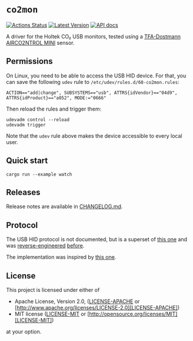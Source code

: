 # `co2mon`

[![Actions Status]][github actions] [![Latest Version]][crates.io] [![API docs]][docs.rs]

[Actions Status]: https://github.com/lnicola/co2mon/workflows/ci/badge.svg
[github actions]: https://github.com/lnicola/co2mon/actions
[Latest Version]: https://img.shields.io/crates/v/co2mon.svg
[crates.io]: https://crates.io/crates/co2mon
[API docs]: https://docs.rs/co2mon/badge.svg
[docs.rs]: https://docs.rs/co2mon/

A driver for the Holtek CO₂ USB monitors, tested using a
[TFA-Dostmann AIRCO2NTROL MINI][AIRCO2NTROL MINI] sensor.

[AIRCO2NTROL MINI]: https://www.tfa-dostmann.de/en/produkt/co2-monitor-airco2ntrol-mini/

## Permissions

On Linux, you need to be able to access the USB HID device. For that, you
can save the following `udev` rule to `/etc/udev/rules.d/60-co2mon.rules`:

```text
ACTION=="add|change", SUBSYSTEMS=="usb", ATTRS{idVendor}=="04d9", ATTRS{idProduct}=="a052", MODE:="0666"
```

Then reload the rules and trigger them:

```shell
udevadm control --reload
udevadm trigger
```

Note that the `udev` rule above makes the device accessible to every local user.

## Quick start

```shell
cargo run --example watch
```

## Releases

Release notes are available in [CHANGELOG.md](co2mon/CHANGELOG.md).

## Protocol

The USB HID protocol is not documented, but is a superset of [this one][co2meters] and was [reverse-engineered][had] [before][revspace].

The implementation was inspired by [this one][co2mon].

[co2meters]: https://co2meters.com/Documentation/Other/AN_RAD_0301_USB_Communications_Revised8.pdf
[co2mon]: https://github.com/dmage/co2mon/
[had]: https://hackaday.io/project/5301/
[revspace]: https://revspace.nl/CO2MeterHacking

## License

This project is licensed under either of

* Apache License, Version 2.0, ([LICENSE-APACHE](LICENSE-APACHE) or
   [http://www.apache.org/licenses/LICENSE-2.0][LICENSE-APACHE])
* MIT license ([LICENSE-MIT](LICENSE-MIT) or
   [http://opensource.org/licenses/MIT][LICENSE-MIT])

at your option.

[LICENSE-APACHE]: http://www.apache.org/licenses/LICENSE-2.0
[LICENSE-MIT]: http://opensource.org/licenses/MIT
